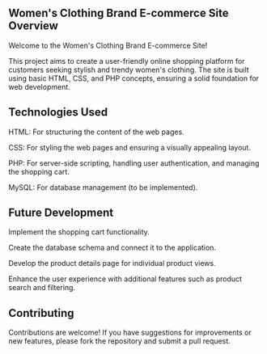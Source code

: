 
## Women's Clothing Brand E-commerce Site Overview

Welcome to the Women's Clothing Brand E-commerce Site!

This project aims to create a user-friendly online shopping platform for customers seeking stylish and trendy women's clothing. The site is built using basic HTML, CSS, and PHP concepts, ensuring a solid foundation for web development.

## Technologies Used

HTML: For structuring the content of the web pages.

CSS: For styling the web pages and ensuring a visually appealing layout.

PHP: For server-side scripting, handling user authentication, and managing the shopping cart.

MySQL: For database management (to be implemented).

## Future Development

Implement the shopping cart functionality.

Create the database schema and connect it to the application.

Develop the product details page for individual product views.

Enhance the user experience with additional features such as product search and filtering.

## Contributing

Contributions are welcome! If you have suggestions for improvements or new features, please fork the repository and submit a pull request.
